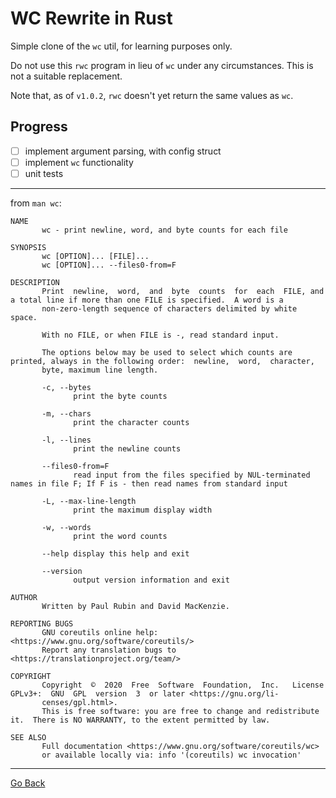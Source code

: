 # WC Rewrite in Rust
Simple clone of the `wc` util, for learning purposes only.

Do not use this `rwc` program in lieu of `wc` under any circumstances.  This is not a suitable replacement.

Note that, as of `v1.0.2`, `rwc` doesn't yet return the same values as `wc`.

## Progress
* [ ] implement argument parsing, with config struct
* [ ] implement `wc` functionality
* [ ] unit tests

---
from `man wc`:
```
NAME
       wc - print newline, word, and byte counts for each file

SYNOPSIS
       wc [OPTION]... [FILE]...
       wc [OPTION]... --files0-from=F

DESCRIPTION
       Print  newline,  word,  and  byte  counts  for  each  FILE, and a total line if more than one FILE is specified.  A word is a
       non-zero-length sequence of characters delimited by white space.

       With no FILE, or when FILE is -, read standard input.

       The options below may be used to select which counts are printed, always in the following order:  newline,  word,  character,
       byte, maximum line length.

       -c, --bytes
              print the byte counts

       -m, --chars
              print the character counts

       -l, --lines
              print the newline counts

       --files0-from=F
              read input from the files specified by NUL-terminated names in file F; If F is - then read names from standard input

       -L, --max-line-length
              print the maximum display width

       -w, --words
              print the word counts

       --help display this help and exit

       --version
              output version information and exit

AUTHOR
       Written by Paul Rubin and David MacKenzie.

REPORTING BUGS
       GNU coreutils online help: <https://www.gnu.org/software/coreutils/>
       Report any translation bugs to <https://translationproject.org/team/>

COPYRIGHT
       Copyright  ©  2020  Free  Software  Foundation,  Inc.   License  GPLv3+:  GNU  GPL  version  3  or later <https://gnu.org/li‐
       censes/gpl.html>.
       This is free software: you are free to change and redistribute it.  There is NO WARRANTY, to the extent permitted by law.

SEE ALSO
       Full documentation <https://www.gnu.org/software/coreutils/wc>
       or available locally via: info '(coreutils) wc invocation'
```
---
[Go Back](..)
